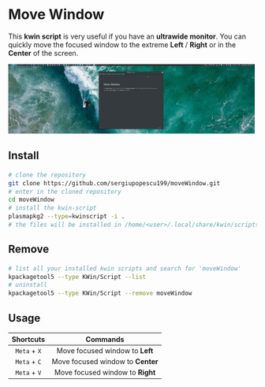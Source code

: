 # Move Window

This **kwin script** is very useful if you have an **ultrawide monitor**. You can quickly move the focused window to the extreme **Left** / **Right** or in the **Center** of the screen.

![preview](docs/preview.gif)

## Install

```bash
# clone the repository
git clone https://github.com/sergiupopescu199/moveWindow.git
# enter in the cloned repository
cd moveWindow
# install the kwin-script
plasmapkg2 --type=kwinscript -i .
# the files will be installed in /home/<user>/.local/share/kwin/scripts/moveWindow
```

## Remove

```bash
# list all your installed kwin scripts and search for 'moveWindow'
kpackagetool5 --type KWin/Script --list
# uninstall
kpackagetool5 --type KWin/Script --remove moveWindow
```

## Usage 

|  Shortcuts   |             Commands              |
| :----------: | :-------------------------------: |
| `Meta` + `X` |  Move focused window to **Left**  |
| `Meta` + `C` | Move focused window to **Center** |
| `Meta` + `V` | Move focused window to **Right**  |

